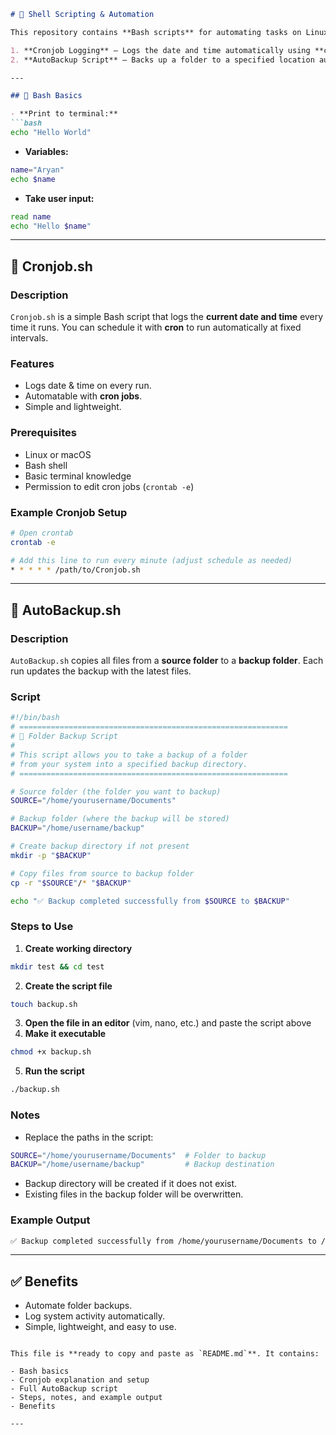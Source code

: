 

````markdown
# 🐚 Shell Scripting & Automation

This repository contains **Bash scripts** for automating tasks on Linux/macOS:

1. **Cronjob Logging** – Logs the date and time automatically using **cron**.  
2. **AutoBackup Script** – Backs up a folder to a specified location automatically.

---

## 📝 Bash Basics

- **Print to terminal:**  
```bash
echo "Hello World"
````

* **Variables:**

```bash
name="Aryan"
echo $name
```

* **Take user input:**

```bash
read name
echo "Hello $name"
```

---

## 📝 Cronjob.sh

### Description

`Cronjob.sh` is a simple Bash script that logs the **current date and time** every time it runs. You can schedule it with **cron** to run automatically at fixed intervals.

### Features

* Logs date & time on every run.
* Automatable with **cron jobs**.
* Simple and lightweight.

### Prerequisites

* Linux or macOS
* Bash shell
* Basic terminal knowledge
* Permission to edit cron jobs (`crontab -e`)

### Example Cronjob Setup

```bash
# Open crontab
crontab -e

# Add this line to run every minute (adjust schedule as needed)
* * * * * /path/to/Cronjob.sh
```

---

## 📝 AutoBackup.sh

### Description

`AutoBackup.sh` copies all files from a **source folder** to a **backup folder**. Each run updates the backup with the latest files.

### Script

```bash
#!/bin/bash
# ============================================================
# 📂 Folder Backup Script
#
# This script allows you to take a backup of a folder
# from your system into a specified backup directory.
# ============================================================

# Source folder (the folder you want to backup)
SOURCE="/home/yourusername/Documents"

# Backup folder (where the backup will be stored)
BACKUP="/home/username/backup"

# Create backup directory if not present
mkdir -p "$BACKUP"

# Copy files from source to backup folder
cp -r "$SOURCE"/* "$BACKUP"

echo "✅ Backup completed successfully from $SOURCE to $BACKUP"
```

### Steps to Use

1. **Create working directory**

```bash
mkdir test && cd test
```

2. **Create the script file**

```bash
touch backup.sh
```

3. **Open the file in an editor** (vim, nano, etc.) and paste the script above
4. **Make it executable**

```bash
chmod +x backup.sh
```

5. **Run the script**

```bash
./backup.sh
```

### Notes

* Replace the paths in the script:

```bash
SOURCE="/home/yourusername/Documents"  # Folder to backup
BACKUP="/home/username/backup"         # Backup destination
```

* Backup directory will be created if it does not exist.
* Existing files in the backup folder will be overwritten.

### Example Output

```bash
✅ Backup completed successfully from /home/yourusername/Documents to /home/username/backup
```

---

## ✅ Benefits

* Automate folder backups.
* Log system activity automatically.
* Simple, lightweight, and easy to use.

```

This file is **ready to copy and paste as `README.md`**. It contains:  

- Bash basics  
- Cronjob explanation and setup  
- Full AutoBackup script  
- Steps, notes, and example output  
- Benefits  

---
